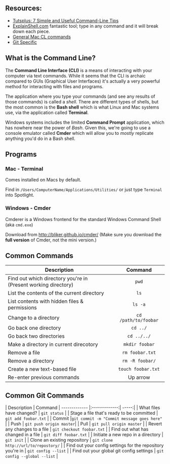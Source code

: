 ## Resources:
- [Tutsplus: 7 Simple and Useful Command-Line Tips](http://code.tutsplus.com/tutorials/7-simple-and-useful-command-line-tips--net-11608)
- [ExplainShell.com](http://explainshell.com/) fantastic tool; type in any command and it will break down each piece.
- [General Mac CL commands](http://www.pixelbeat.org/cmdline.html)
- [Git Specific](http://www.git-tower.com/files/cheatsheet/Git_Cheat_Sheet_grey.pdf)

## What is the Command Line?
The **Command Line Interface (CLI)** is a means of interacting with your computer via text commands. While it seems that the CLI is archaic compared to GUIs (Graphical User Interfaces) it's actually a very powerful method for interacting with files and programs.

The application where you type your commands (and see any results of those commands) is called a *shell*. There are different types of shells, but the most common is the **Bash shell** which is what Linux and Mac systems use, via the application called **Terminal**.

Windows systems includes the limited **Command Prompt** application, which has nowhere near the power of *Bash*. Given this, we're going to use a console emulator called **Cmder** which will allow you to *mostly* replicate anything you'd do in a Bash shell.


## Programs

### Mac - **Terminal**

Comes installed on Macs by default. 

Find in `/Users/ComputerName/Applications/Utilities/` or just type `Terminal` into Spotlight.

### Windows - **Cmder** 

Cmderer is a Windows frontend for the standard Windows Command Shell (aka `cmd.exe`)

Download from <http://bliker.github.io/cmder/> (Make sure you download the **full version** of Cmder, not the mini version.)





## Common Commands
| Description        | Command
| ------------- |:-------------:| 
| Find out which directory you're in <br> (Present working directory) | `pwd`
| List the contents of the current directory | `ls` 
| List contents with hidden files & permissions | `ls -a` 
| Change to a directory | `cd /path/to/foobar` 
| Go back one directory | `cd ../`   
| Go back two directories | `cd ../../`   
| Make a directory in current direcotory | `mkdir foobar` 
| Remove a file | `rm foobar.txt` 
| Remove a directory | `rm -R foobar/`   
| Create a new text-based file | `touch foobar.txt`
| Re-enter previous commands | Up arrow 




## Common Git Commands
| Description        | Command 
| ------------- |:-------------:| -----:|
| What files have changed? | `git status` | 
| Stage a file that's ready to be committed |  `git add foobar.txt`  |
| Commit |`git commit -m "Commit message goes here"` |
| Push | `git push origin master`|
| Pull | `git pull origin master` |
| Revert any changes to a file | `git checkout foobar.txt` |
| Find out what has changed in a file | `git diff foobar.txt` |
| Initiate a new repo in a directory | `git init` |
| Clone an existing repository | `git clone http://url/to/repostory/` |
| Find out your config settings for the repository you're in | `git config --list` |
| Find out your global git config settings | `git config --global --list` |



